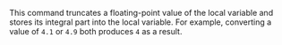 This command truncates a floating-point value of the local variable and stores its integral part into the local variable. For example, converting a value of `4.1` or `4.9` both produces `4` as a result.
